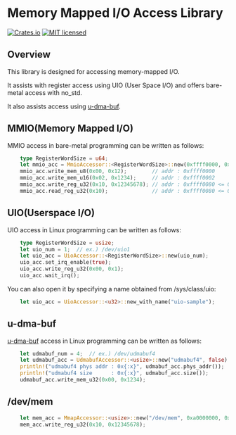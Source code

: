 # Memory Mapped I/O Access Library

[![Crates.io][crates-badge]][crates-url]
[![MIT licensed][license-badge]][license-url]

[crates-badge]: https://img.shields.io/crates/v/jelly-mem_access.svg
[crates-url]: https://crates.io/crates/jelly-mem_access
[license-badge]: https://img.shields.io/github/license/ryuz/jelly
[license-url]: https://github.com/ryuz/jelly/blob/master/license.txt


## Overview

This library is designed for accessing memory-mapped I/O.

It assists with register access using UIO (User Space I/O) and offers bare-metal access with no_std.

It also assists access using [u-dma-buf](https://github.com/ikwzm/udmabuf/).


## MMIO(Memory Mapped I/O)

MMIO access in bare-metal programming can be written as follows:

```rust
    type RegisterWordSize = u64;
    let mmio_acc = MmioAccessor::<RegisterWordSize>::new(0xffff0000, 0x10000);
    mmio_acc.write_mem_u8(0x00, 0x12);        // addr : 0xffff0000
    mmio_acc.write_mem_u16(0x02, 0x1234);     // addr : 0xffff0002
    mmio_acc.write_reg_u32(0x10, 0x12345678); // addr : 0xffff0080 <= 0x10 * size_of<RegisterWordSize>()
    mmio_acc.read_reg_u32(0x10);              // addr : 0xffff0080 <= 0x10 * size_of<RegisterWordSize>()
```


## UIO(Userspace I/O)

UIO access in Linux programming can be written as follows:

```rust
    type RegisterWordSize = usize;
    let uio_num = 1;  // ex.) /dev/uio1
    let uio_acc = UioAccessor::<RegisterWordSize>::new(uio_num);
    uio_acc.set_irq_enable(true);
    uio_acc.write_reg_u32(0x00, 0x1);
    uio_acc.wait_irq();
```

You can also open it by specifying a name obtained from /sys/class/uio:

```rust
    let uio_acc = UioAccessor::<u32>::new_with_name("uio-sample");
```

## u-dma-buf

[u-dma-buf](https://github.com/ikwzm/udmabuf/) access in Linux programming can be written as follows:

```rust
    let udmabuf_num = 4;  // ex.) /dev/udmabuf4
    let udmabuf_acc = UdmabufAccessor::<usize>::new("udmabuf4", false).unwrap();
    println!("udmabuf4 phys addr : 0x{:x}", udmabuf_acc.phys_addr());
    println!("udmabuf4 size      : 0x{:x}", udmabuf_acc.size());
    udmabuf_acc.write_mem_u32(0x00, 0x1234);
```

## /dev/mem

```rust
    let mem_acc = MmapAccessor::<usize>::new("/dev/mem", 0xa0000000, 0x1000).unwrap();
    mem_acc.write_reg_u32(0x10, 0x12345678);
```
